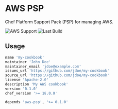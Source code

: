 # AWS PSP

Chef Platform Support Pack (PSP) for managing AWS.

![AWS Support](https://img.shields.io/badge/AWS%20Resources-545-orange)
![Last Build](https://img.shields.io/badge/Last%20build-20220916-grey)

## Usage

```ruby
name 'my-cookbook'
maintainer 'John Doe'
maintainer_email 'jdoe@example.com'
issues_url 'https://github.com/jdoe/my-cookbook'
source_url 'https://github.com/jdoe/my-cookbook'
license 'Apache-2.0'
description 'My AWS cookbook'
version '0.1.0'
chef_version '>= 18.0.0'

depends 'aws-psp', '>= 0.1.0'
```
